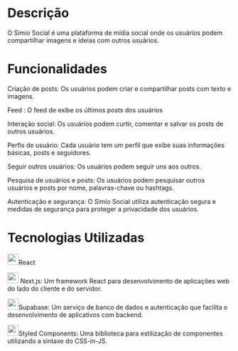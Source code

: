 # Descrição

O Simio Social é uma plataforma de mídia social onde os usuários podem compartilhar imagens e ideias com outros usuários.

# Funcionalidades

Criação de posts: Os usuários podem criar e compartilhar posts com texto e imagens.

Feed : O feed de exibe os últimos posts dos usuários

Interação social: Os usuários podem curtir, comentar e salvar os posts de outros usuários.

Perfis de usuário: Cada usuário tem um perfil que exibe suas informações básicas, posts e seguidores.

Seguir outros usuários: Os usuários podem seguir uns aos outros.

Pesquisa de usuários e posts: Os usuários podem pesquisar outros usuários e posts por nome, palavras-chave ou hashtags.

Autenticação e segurança: O Simio Social utiliza autenticação segura e medidas de segurança para proteger a privacidade dos usuários.


# Tecnologias Utilizadas
<img  src="https://upload.wikimedia.org/wikipedia/commons/thumb/a/a7/React-icon.svg/1200px-React-icon.svg.png" width="25px">React

<img  src="https://github.com/Teyzinho/SimioSocial/assets/103509649/53c41250-f395-4dc6-9e76-da5b6bddb3bb" width="25px">
Next.js: Um framework React para desenvolvimento de aplicações web do lado do cliente e do servidor.

<img  src="https://yt3.googleusercontent.com/NqiGfwN1LVktrPKrSDjWCdWL1B2O8KzPKSmXowT91w8-Z6PUgZgj0qpXIj5AxYPevf3_rB-I=s900-c-k-c0x00ffffff-no-rj" width="25px">Supabase: Um serviço de banco de dados e autenticação que facilita o desenvolvimento de aplicativos com backend.


<img  src="https://www.styled-components.com/atom.png" width="25px">Styled Components: Uma biblioteca para estilização de componentes utilizando a sintaxe do CSS-in-JS.
